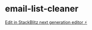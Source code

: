 # email-list-cleaner

[Edit in StackBlitz next generation editor ⚡️](https://stackblitz.com/~/github.com/akshayrastogi-md/email-list-cleaner)